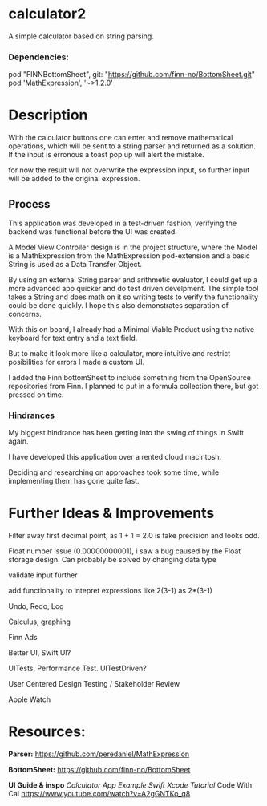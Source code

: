 # calculator2

A simple calculator based on string parsing.

### Dependencies:

pod "FINNBottomSheet", git: "https://github.com/finn-no/BottomSheet.git"
pod 'MathExpression', '~>1.2.0'

# Description

With the calculator buttons one can enter and remove mathematical operations, which will be sent to a string parser and returned as a solution. If the input is erronous a toast pop up will alert the mistake.

for now the result will not overwrite the expression input, so further input will be added to the original expression.

## Process

This application was developed in a test-driven fashion, verifying the backend was functional before the UI was created.

A Model View Controller design is in the project structure, where the Model is a MathExpression from the MathExpression pod-extension and a basic String is used as a Data Transfer Object.

By using an external String parser and arithmetic evaluator, I could get up a more advanced app quicker and do test driven develpment. The simple tool takes a String and does math on it so writing tests to verify the functionality could be done quickly. I hope this also demonstrates separation of concerns.

With this on board, I already had a Minimal Viable Product using the native keyboard for text entry and a text field.

But to make it look more like a calculator, more intuitive and restrict posibilities for errors I made a custom UI. 

I added the Finn bottomSheet to include something from the OpenSource repositories from Finn. I planned to put in a formula collection there, but got pressed on time.

### Hindrances
My biggest hindrance has been getting into the swing of things in Swift again.

I have developed this application over a rented cloud macintosh.

Deciding and researching on approaches took some time, while implementing them has gone quite fast.

# Further Ideas & Improvements

Filter away first decimal point, as 1 + 1 = 2.0 is fake precision and looks odd.

Float number issue (0.00000000001), i saw a bug caused by the Float storage design. Can probably be solved by changing data type

validate input further

add functionality to intepret expressions like 2(3-1) as 2*(3-1)

Undo, Redo, Log

Calculus, graphing

Finn Ads

Better UI, Swift UI?

UITests, Performance Test. UITestDriven?

User Centered Design Testing / Stakeholder Review

Apple Watch

# Resources:

**Parser:**
https://github.com/peredaniel/MathExpression

**BottomSheet:**
https://github.com/finn-no/BottomSheet

**UI Guide & inspo**
*Calculator App Example Swift Xcode Tutorial*
Code With Cal
https://www.youtube.com/watch?v=A2gGNTKo_q8
